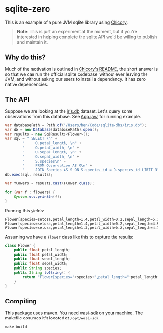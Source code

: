 # sqlite-zero

This is an example of a pure JVM sqlite library using [Chicory](https://github.com/dylibso/chicory).

> **Note**: This is just an experiment at the moment, but if you're interested in helping complete the sqlite API we'd be willing
> to publish and maintain it.

## Why do this?

Much of the motivation is outlined in [Chicory's README](https://github.com/dylibso/chicory/tree/main?tab=readme-ov-file#development),
the short answer is so that we can run the official sqlite codebase, without ever leaving the JVM, and without asking
our users to install a dependency. It has zero native dependencies.

## The API

Suppose we are looking at the [iris.db](https://github.com/davidjamesknight/SQLite_databases_for_learning_data_science) dataset.
Let's query some observations from this database. See [App.java](src/main/java/com/dylibso/sqlitezero/App.java) for running example.

```java
var databasePath = Path.of("/Users/ben/Code/sqlite-dbs/iris.db");
var db = new Database(databasePath).open();
var results = new SqlResults<Flower>();
var sql = " SELECT \n" +
        "     O.petal_length, \n" +
        "     O.petal_width, \n" +
        "     O.sepal_length, \n" +
        "     O.sepal_width, \n" +
        "     S.species\n" +
        "     FROM Observation AS O\n" +
        "     JOIN Species AS S ON S.species_id = O.species_id LIMIT 3";
db.exec(sql, results);

var flowers = results.cast(Flower.class);

for (var f : flowers) {
    System.out.println(f);
}
```

Running this yields:

```
Flower[species=setosa,petal_length=1.4,petal_width=0.2,sepal_length=5.1,sepal_width=3.5]
Flower[species=setosa,petal_length=1.4,petal_width=0.2,sepal_length=4.9,sepal_width=3.0]
Flower[species=setosa,petal_length=1.3,petal_width=0.2,sepal_length=4.7,sepal_width=3.2]
```

Assuming we have a `Flower` class like this to capture the results:

```java
class Flower {
    public float petal_length;
    public float petal_width;
    public float sepal_length;
    public float sepal_width;
    public String species;
    public String toString() {
        return "Flower[species="+species+",petal_length="+petal_length+",petal_width="+petal_width+",sepal_length="+sepal_length+",sepal_width="+sepal_width+"]";
    }
}
```

## Compiling

This package uses [maven](https://maven.apache.org/).
You need [wasi-sdk](https://github.com/WebAssembly/wasi-sdk) on your machine.
The makefile assumes it's located at `/opt/wasi-sdk`.

```
make build
```